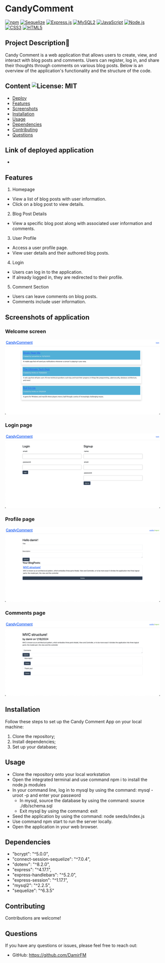 # CandyComment

[![npm](https://img.shields.io/badge/npm-CB3837?style=for-the-badge&logo=npm&logoColor=white)](https://www.npmjs.com)
[![Sequelize](https://img.shields.io/badge/Sequelize-52B0E7?style=for-the-badge&logo=sequelize&logoColor=white)](https://sequelize.org/)
[![Express.js](https://img.shields.io/badge/Express.js-000000?style=for-the-badge&logo=express&logoColor=white)](https://expressjs.com/)
[![MySQL2](https://img.shields.io/badge/MySQL2%20v2.3.0-005C84?style=for-the-badge&logo=mysql&logoColor=white)](https://www.npmjs.com/package/mysql2)
[![JavaScript](https://img.shields.io/badge/JavaScript-F7DF1E?style=for-the-badge&logo=javascript&logoColor=black)](https://www.javascript.com)
[![Node.js](https://img.shields.io/badge/node.js-6DA55F?style=for-the-badge&logo=node.js&logoColor=white)](https://nodejs.org/en)
[![CSS3](https://img.shields.io/badge/CSS3-1572B6?style=for-the-badge&logo=css3&logoColor=white)](https://www.w3schools.com/css/)
[![HTML5](https://img.shields.io/badge/HTML5-E34F26?style=for-the-badge&logo=html5&logoColor=white)](https://www.w3schools.com/html/)

## Project Description🍬

Candy Comment is a web application that allows users to create, view, and interact with blog posts and comments. Users can register, log in, and share their thoughts through comments on various blog posts. Below is an overview of the application's functionality and the structure of the code.

## Content ![License: MIT](https://img.shields.io/badge/License-MIT-yellow.svg) 

- [Deploy](#deploy)
- [Features](#Features)
- [Screenshots](#Screenshots)
- [Installation](#Installation)
- [Usage](#Usage)
- [Dependencies](#Dependencies)
- [Contributing](#Contributing)
- [Questions](#Questions)

## Link of deployed application

- 

## Features

1. Homepage
- View a list of blog posts with user information.
- Click on a blog post to view details.
2. Blog Post Details
- View a specific blog post along with associated user information and comments.
3. User Profile
- Access a user profile page.
- View user details and their authored blog posts.
4. Login
- Users can log in to the application.
- If already logged in, they are redirected to their profile.
5. Comment Section
- Users can leave comments on blog posts.
- Comments include user information.


## Screenshots of application

### Welcome screen

![Alt text](./screenshots/1.png "Welcome screen")

### Login page

![Alt text](./screenshots/2.png "Login page")

### Profile page

![Alt text](./screenshots/3.png "Profile page")

### Comments page

![Alt text](./screenshots/4.png "Comments page")


## Installation

Follow these steps to set up the Candy Comment App on your local machine:

1. Clone the repository;
2. Install dependencies;
3. Set up your database;

## Usage

- Clone the repository onto your local workstation
- Open the integrated terminal and use command npm i to install the node.js modules
- In your command line, log in to mysql by using the command: mysql -uroot -p and enter your password
    - In mysql, source the database by using the command: source ./db/schema.sql
    - Exit mysql by using the command: exit
- Seed the application by using the command: node seeds/index.js
- Use command npm start to run the server locally.
- Open the application in your web browser.

## Dependencies

- "bcrypt": "^5.0.0",
- "connect-session-sequelize": "^7.0.4",
- "dotenv": "^8.2.0",
- "express": "^4.17.1",
- "express-handlebars": "^5.2.0",
- "express-session": "^1.17.1",
- "mysql2": "^2.2.5",
- "sequelize": "^6.3.5"

## Contributing

Contributions are welcome!

## Questions
If you have any questions or issues, please feel free to reach out:
- GitHub: https://github.com/DamirFM
